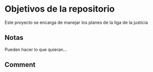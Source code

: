 # Objetivos de la repositorio

Este proyecto se encarga de manejar los planes de la liga de la justicia


## Notas
Pueden hacer lo que quieran...

## Comment
